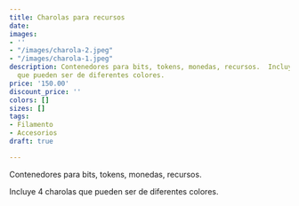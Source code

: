 ```yaml
---
title: Charolas para recursos
date: 
images:
- ''
- "/images/charola-2.jpeg"
- "/images/charola-1.jpeg"
description: Contenedores para bits, tokens, monedas, recursos.  Incluye 4 charolas
  que pueden ser de diferentes colores.
price: '150.00'
discount_price: ''
colors: []
sizes: []
tags:
- Filamento
- Accesorios
draft: true

---
```

Contenedores para bits, tokens, monedas, recursos.

Incluye 4 charolas que pueden ser de diferentes colores.